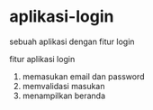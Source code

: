 # aplikasi-login
sebuah aplikasi dengan fitur login

fitur aplikasi login
1. memasukan email dan password
2. memvalidasi masukan
3. menampilkan beranda
